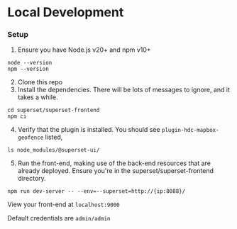 # Local Development
### Setup
1. Ensure you have Node.js v20+ and npm v10+
```
node --version
npm --version
```
2. Clone this repo
3. Install the dependencies. There will be lots of messages to ignore, and it takes a while.
```
cd superset/superset-frontend
npm ci
```
4. Verify that the plugin is installed. You should see `plugin-hdc-mapbox-geofence` listed,
```
ls node_modules/@superset-ui/
```
5. Run the front-end, making use of the back-end resources that are already deployed. Ensure you're in the superset/superset-frontend directory.
```
npm run dev-server -- --env=--superset=http://{ip:8088}/
```

View your front-end at `localhost:9000`

Default credentials are `admin/admin`